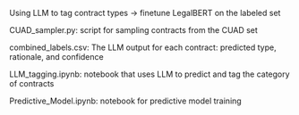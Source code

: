 Using LLM to tag contract types -> finetune LegalBERT on the labeled set



CUAD_sampler.py: script for sampling contracts from the CUAD set

combined_labels.csv: The LLM output for each contract: predicted type, rationale, and confidence

LLM_tagging.ipynb: notebook that uses LLM to predict and tag the category of contracts 

Predictive_Model.ipynb: notebook for predictive model training

